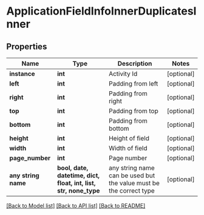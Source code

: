# ApplicationFieldInfoInnerDuplicatesInner


## Properties
Name | Type | Description | Notes
------------ | ------------- | ------------- | -------------
**instance** | **int** | Activity Id | [optional] 
**left** | **int** | Padding from left | [optional] 
**right** | **int** | Padding from right | [optional] 
**top** | **int** | Padding from top | [optional] 
**bottom** | **int** | Padding from bottom | [optional] 
**height** | **int** | Height of field | [optional] 
**width** | **int** | Width of field | [optional] 
**page_number** | **int** | Page number | [optional] 
**any string name** | **bool, date, datetime, dict, float, int, list, str, none_type** | any string name can be used but the value must be the correct type | [optional]

[[Back to Model list]](../README.md#documentation-for-models) [[Back to API list]](../README.md#documentation-for-api-endpoints) [[Back to README]](../README.md)



